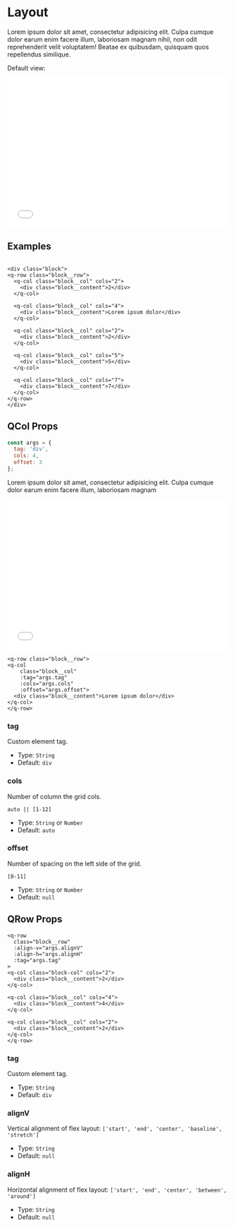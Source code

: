 # Layout

Lorem ipsum dolor sit amet, consectetur adipisicing elit. Culpa cumque dolor earum enim facere illum, laboriosam magnam
nihil, non odit reprehenderit velit voluptatem! Beatae ex quibusdam, quisquam quos repellendus similique.

Default view:

<iframe height="340" style="width: 100%;" scrolling="no" frameborder="no" src="/qui-max/Layout/Layout.html"></iframe>

## Examples

```vue

<div class="block">
<q-row class="block__row">
  <q-col class="block__col" cols="2">
    <div class="block__content">2</div>
  </q-col>

  <q-col class="block__col" cols="4">
    <div class="block__content">Lorem ipsum dolor</div>
  </q-col>

  <q-col class="block__col" cols="2">
    <div class="block__content">2</div>
  </q-col>

  <q-col class="block__col" cols="5">
    <div class="block__content">5</div>
  </q-col>

  <q-col class="block__col" cols="7">
    <div class="block__content">7</div>
  </q-col>
</q-row>
</div>

```

## QCol Props

```js
const args = {
  tag: 'div',
  cols: 4,
  offset: 3
};
```

Lorem ipsum dolor sit amet, consectetur adipisicing elit. Culpa cumque dolor earum enim facere illum, laboriosam magnam

<iframe height="340" style="width: 100%;" scrolling="no" frameborder="no" src="/qui-max/Layout/Layout[qcol].html"></iframe>

```vue
<q-row class="block__row">
<q-col
    class="block__col"
    :tag="args.tag"
    :cols="args.cols"
    :offset="args.offset">
  <div class="block__content">Lorem ipsum dolor</div>
</q-col>
</q-row>

```

### tag

Custom element tag.

- Type: `String`
- Default: `div`

### cols

Number of column the grid cols.

`auto || [1-12]`

- Type: `String` or `Number`
- Default: `auto`

### offset

Number of spacing on the left side of the grid.

`[0-11]`

- Type: `String` or `Number`
- Default: `null`

## QRow Props

```vue
<q-row
  class="block__row"
  :align-v="args.alignV"
  :align-h="args.alignH"
  :tag="args.tag"
>
<q-col class="block-col" cols="2">
  <div class="block__content">2</div>
</q-col>

<q-col class="block__col" cols="4">
  <div class="block__content">4</div>
</q-col>

<q-col class="block__col" cols="2">
  <div class="block__content">2</div>
</q-col>
</q-row>
```

### tag

Custom element tag.

- Type: `String`
- Default: `div`

### alignV

Vertical alignment of flex layout: `['start', 'end', 'center', 'baseline', 'stretch']`

- Type: `String`
- Default: `null`

### alignH

Horizontal alignment of flex layout: `['start', 'end', 'center', 'between', 'around']`

- Type: `String`
- Default: `null`
